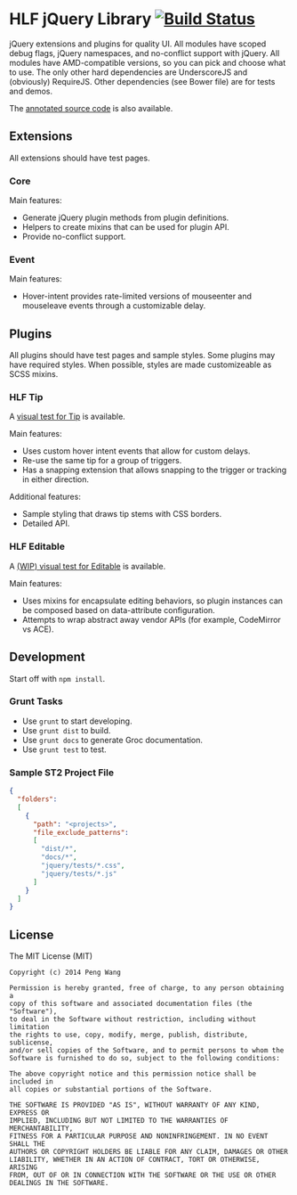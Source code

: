# HLF jQuery Library [![Build Status](https://travis-ci.org/hlfcoding/hlf-jquery.svg?branch=master)](https://travis-ci.org/hlfcoding/hlf-jquery)

jQuery extensions and plugins for quality UI. All modules have scoped debug
flags, jQuery namespaces, and no-conflict support with jQuery. All modules have
AMD-compatible versions, so you can pick and choose what to use. The only other
hard dependencies are UnderscoreJS and (obviously) RequireJS. Other dependencies
(see Bower file) are for tests and demos.

The [annotated source code][] is also available.

## Extensions

All extensions should have test pages.

### Core

Main features:

- Generate jQuery plugin methods from plugin definitions.
- Helpers to create mixins that can be used for plugin API.
- Provide no-conflict support.

### Event

Main features:

- Hover-intent provides rate-limited versions of mouseenter and mouseleave 
  events through a customizable delay.

## Plugins

All plugins should have test pages and sample styles. Some plugins may have
required styles. When possible, styles are made customizeable as SCSS mixins.

### HLF Tip

A [visual test for Tip][] is available.

Main features:

- Uses custom hover intent events that allow for custom delays.
- Re-use the same tip for a group of triggers.
- Has a snapping extension that allows snapping to the trigger or tracking in
  either direction.

Additional features:

- Sample styling that draws tip stems with CSS borders.
- Detailed API.

### HLF Editable

A [(WIP) visual test for Editable][] is available.

Main features:

- Uses mixins for encapsulate editing behaviors, so plugin instances can be
  composed based on data-attribute configuration. 
- Attempts to wrap abstract away vendor APIs (for example, CodeMirror vs ACE).

## Development

Start off with `npm install`.

### Grunt Tasks

- Use `grunt` to start developing.
- Use `grunt dist` to build.
- Use `grunt docs` to generate Groc documentation.
- Use `grunt test` to test.

### Sample ST2 Project File

```json
{
  "folders":
  [
    {
      "path": "<projects>",
      "file_exclude_patterns":
      [
        "dist/*",
        "docs/*",
        "jquery/tests/*.css",
        "jquery/tests/*.js"
      ]
    }
  ]
}
```

## License

The MIT License (MIT)

    Copyright (c) 2014 Peng Wang

    Permission is hereby granted, free of charge, to any person obtaining a
    copy of this software and associated documentation files (the "Software"),
    to deal in the Software without restriction, including without limitation
    the rights to use, copy, modify, merge, publish, distribute, sublicense,
    and/or sell copies of the Software, and to permit persons to whom the
    Software is furnished to do so, subject to the following conditions:

    The above copyright notice and this permission notice shall be included in
    all copies or substantial portions of the Software.

    THE SOFTWARE IS PROVIDED "AS IS", WITHOUT WARRANTY OF ANY KIND, EXPRESS OR
    IMPLIED, INCLUDING BUT NOT LIMITED TO THE WARRANTIES OF MERCHANTABILITY,
    FITNESS FOR A PARTICULAR PURPOSE AND NONINFRINGEMENT. IN NO EVENT SHALL THE
    AUTHORS OR COPYRIGHT HOLDERS BE LIABLE FOR ANY CLAIM, DAMAGES OR OTHER
    LIABILITY, WHETHER IN AN ACTION OF CONTRACT, TORT OR OTHERWISE, ARISING
    FROM, OUT OF OR IN CONNECTION WITH THE SOFTWARE OR THE USE OR OTHER
    DEALINGS IN THE SOFTWARE.

[annotated source code]: http://hlfcoding.github.io/hlf-jquery/docs/index.html
[visual test for Tip]: http://hlfcoding.github.io/hlf-jquery/tests/tip.visual.html
[(WIP) visual test for Editable]: http://hlfcoding.github.io/hlf-jquery/tests/editable.visual.html
